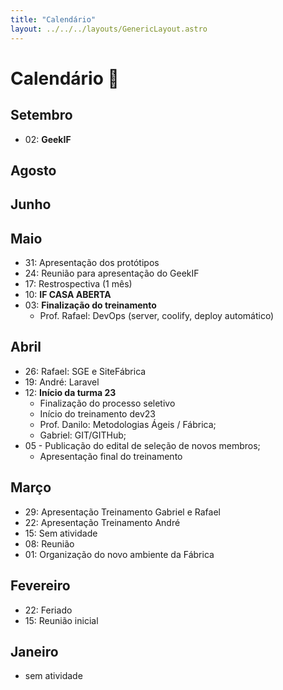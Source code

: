 ```yaml
---
title: "Calendário"
layout: ../../../layouts/GenericLayout.astro
---
```


# Calendário 📅
## Setembro
- 02: **GeekIF**

## Agosto
## Junho

## Maio
- 31: Apresentação dos protótipos
- 24: Reunião para apresentação do GeekIF
- 17: Restrospectiva (1 mês)
- 10: **IF CASA ABERTA**
- 03: **Finalização do treinamento**
    - Prof. Rafael: DevOps (server, coolify, deploy automático)

## Abril
- 26: Rafael: SGE e SiteFábrica 
- 19: André: Laravel
- 12: **Início da turma 23** 
    - Finalização do processo seletivo
    - Início do treinamento dev23
    - Prof. Danilo: Metodologias Ágeis / Fábrica;
    - Gabriel: GIT/GITHub;
- 05 - Publicação do edital de seleção de novos membros;
     - Apresentação final do treinamento

## Março
- 29: Apresentação Treinamento Gabriel e Rafael
- 22: Apresentação Treinamento André
- 15: Sem atividade
- 08: Reunião
- 01: Organização do novo ambiente da Fábrica

## Fevereiro
- 22: Feriado
- 15: Reunião inicial

## Janeiro
- sem atividade
